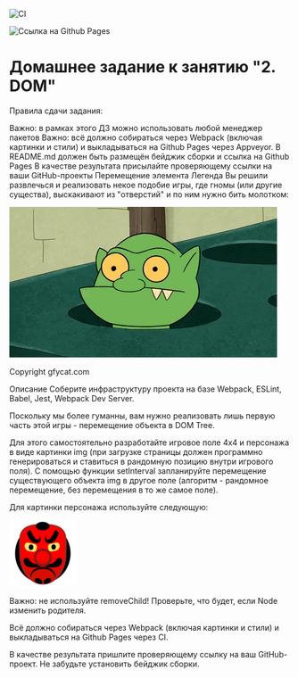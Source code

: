 

![CI](https://github.com/Mariza0/ahj-hw2/actions/workflows/web.yml/badge.svg)


![Ссылка на Github Pages](https://mariza0.github.io/ahj-hw2/)

# Домашнее задание к занятию "2. DOM"

Правила сдачи задания:

Важно: в рамках этого ДЗ можно использовать любой менеджер пакетов
Важно: всё должно собираться через Webpack (включая картинки и стили) и выкладываться на Github Pages через Appveyor.
В README.md должен быть размещён бейджик сборки и ссылка на Github Pages
В качестве результата присылайте проверяющему ссылки на ваши GitHub-проекты
Перемещение элемента
Легенда
Вы решили развлечься и реализовать некое подобие игры, где гномы (или другие существа), выскакивают из "отверстий" и по ним нужно бить молотком:

![](src/img/GracefulMiniatureBustard-small.gif)

Copyright gfycat.com

Описание
Соберите инфраструктуру проекта на базе Webpack, ESLint, Babel, Jest, Webpack Dev Server.

Поскольку мы более гуманны, вам нужно реализовать лишь первую часть этой игры - перемещение объекта в DOM Tree.

Для этого самостоятельно разработайте игровое поле 4x4 и персонажа в виде картинки img (при загрузке страницы должен программно генерироваться и ставиться в рандомную позицию внутри игрового поля). С помощью функции setInterval запланируйте перемещение существующего объекта img в другое поле (алгоритм - рандомное перемещение, без перемещения в то же самое поле).

Для картинки персонажа используйте следующую:

![](src/img/goblin.png)

Важно: не используйте removeChild! Проверьте, что будет, если Node изменить родителя.

Всё должно собираться через Webpack (включая картинки и стили) и выкладываться на Github Pages через CI.

В качестве результата пришлите проверяющему ссылку на ваш GitHub-проект. Не забудьте установить бейджик сборки.